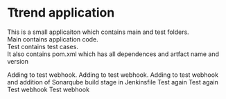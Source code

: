 # Ttrend application

This is a small applicaiton which contains main and test folders.  
Main contains application code.  
Test contains test cases.  
It also contains pom.xml which has all dependences and artfact name and version

Adding to test webhook.
Adding to test webhook.
Adding to test webhook and addition of Sonarqube build stage in Jenkinsfile
Test again
Test again
Test webhook
Test webhook
